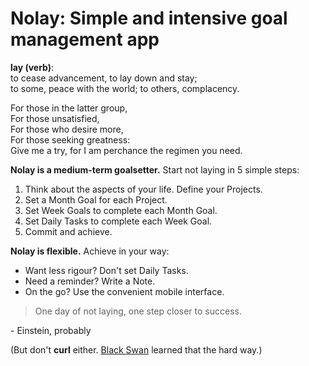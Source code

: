 # Nolay: Simple and intensive goal management app

**lay (verb)**:\
to cease advancement, to lay down and stay;\
to some, peace with the world; to others, complacency.

For those in the latter group,\
For those unsatisfied,\
For those who desire more,\
For those seeking greatness:\
Give me a try, for I am perchance the regimen you need.

**Nolay is a medium-term goalsetter.** Start not laying in 5 simple steps:

1. Think about the aspects of your life. Define your Projects.
2. Set a Month Goal for each Project.
3. Set Week Goals to complete each Month Goal.
4. Set Daily Tasks to complete each Week Goal.
5. Commit and achieve.

**Nolay is flexible.** Achieve in your way:

- Want less rigour? Don't set Daily Tasks.
- Need a reminder? Write a Note.
- On the go? Use the convenient mobile interface.

> One day of not laying, one step closer to success.

\- Einstein, probably

(But don't **curl** either. [Black Swan](<https://en.wikipedia.org/wiki/Black_Swan_(film)>) learned that the hard way.)
